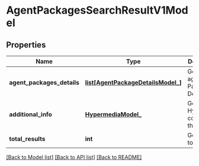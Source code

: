 # AgentPackagesSearchResultV1Model

## Properties
Name | Type | Description | Notes
------------ | ------------- | ------------- | -------------
**agent_packages_details** | [**list[AgentPackageDetailsModel_]**](AgentPackageDetailsModel_.md) | Gets or sets agent Packages Details. | [optional] 
**additional_info** | [**HypermediaModel_**](HypermediaModel_.md) | Gets or sets Hypermedia content for the result. | [optional] 
**total_results** | **int** | Gets or sets total result. | [optional] 

[[Back to Model list]](../README.md#documentation-for-models) [[Back to API list]](../README.md#documentation-for-api-endpoints) [[Back to README]](../README.md)


